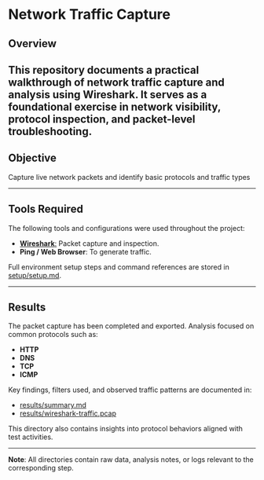 # Network Traffic Capture

## Overview

This repository documents a practical walkthrough of network traffic capture and analysis using Wireshark. It serves as a foundational exercise in network visibility, protocol inspection, and packet-level troubleshooting.
---

## Objective

Capture live network packets and identify basic protocols and traffic types

---

## Tools Required

The following tools and configurations were used throughout the project:
- [**Wireshark**:](https://github.com/SHIROIreaper/Elevate-Labs/blob/main/Day-1/Documentation/Wireshark.md) Packet capture and inspection.
- **Ping / Web Browser**: To generate traffic.

Full environment setup steps and command references are stored in [setup/setup.md](./setup/setup.md).

---

## Results
The packet capture has been completed and exported. Analysis focused on common protocols such as:
- **HTTP**
- **DNS**
- **TCP**
- **ICMP**

Key findings, filters used, and observed traffic patterns are documented in:
- [results/summary.md](./Result/summary.md)
- [results/wireshark-traffic.pcap](./Result/Files)

This directory also contains insights into protocol behaviors aligned with test activities.

---

**Note**: All directories contain raw data, analysis notes, or logs relevant to the corresponding step.

